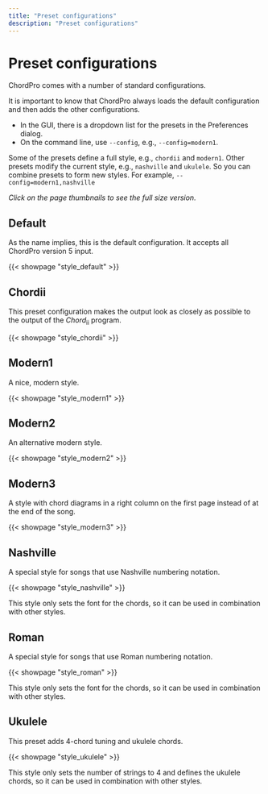```yaml
---
title: "Preset configurations"
description: "Preset configurations"
---
```


# Preset configurations

ChordPro comes with a number of standard configurations.

It is important to know that ChordPro always loads the default configuration and then adds the other configurations.

* In the GUI, there is a dropdown list for the presets in the Preferences dialog.
* On the command line, use `--config`, e.g., `--config=modern1`.

Some of the presets define a full style, e.g., `chordii` and `modern1`. Other
presets modify the current style, e.g., `nashville` and `ukulele`. So
you can combine presets to form new styles. For example, `--config=modern1,nashville`

_Click on the page thumbnails to see the full size version._

## Default
As the name implies, this is the default configuration. It accepts all ChordPro version 5 input.

{{< showpage "style_default" >}}

## Chordii
This preset configuration makes the output look as closely as possible to the output of the _Chord_<sub>ii</sub> program.

{{< showpage "style_chordii" >}}

## Modern1
A nice, modern style.

{{< showpage "style_modern1" >}}

## Modern2
An alternative modern style.

{{< showpage "style_modern2" >}}

## Modern3
A style with chord diagrams in a right column on the first page instead of at the end of the song.

{{< showpage "style_modern3" >}}

## Nashville
A special style for songs that use Nashville numbering notation.

{{< showpage "style_nashville" >}}

This style only sets the font for the chords, so it can be used in combination with other styles.

## Roman
A special style for songs that use Roman numbering notation.

{{< showpage "style_roman" >}}

This style only sets the font for the chords, so it can be used in combination with other styles.

## Ukulele
This preset adds 4-chord tuning and ukulele chords.

{{< showpage "style_ukulele" >}}

This style only sets the number of strings to 4 and defines the ukulele chords, so it can be used in combination with other styles.

